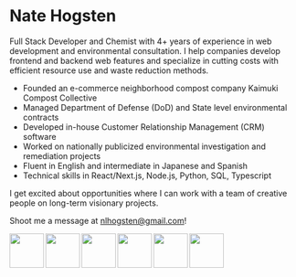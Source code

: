 <h1>Nate Hogsten</h1>

Full Stack Developer and Chemist with 4+ years of experience in web development and environmental consultation. I help companies develop frontend and backend web features and specialize in cutting costs with efficient resource use and waste reduction methods.

- Founded an e-commerce neighborhood compost company Kaimuki Compost Collective
- Managed Department of Defense (DoD) and State level environmental contracts
- Developed in-house Customer Relationship Management (CRM) software
- Worked on nationally publicized environmental investigation and remediation projects
- Fluent in English and intermediate in Japanese and Spanish
- Technical skills in React/Next.js, Node.js, Python, SQL, Typescript

I get excited about opportunities where I can work with a team of creative people on long-term visionary projects.

Shoot me a message at nlhogsten@gmail.com!


<img align="left" width="60px" src="https://cdn.jsdelivr.net/gh/devicons/devicon@latest/icons/python/python-original-wordmark.svg" />      
<img align="left" width="60px" src="https://cdn.jsdelivr.net/gh/devicons/devicon@latest/icons/nextjs/nextjs-original.svg" />
<img align="left" width="60px" src="https://cdn.jsdelivr.net/gh/devicons/devicon@latest/icons/react/react-original-wordmark.svg" />
<img align="left" width="60px" src="https://cdn.jsdelivr.net/gh/devicons/devicon@latest/icons/html5/html5-original.svg" />
<img align="left" width="60px" src="https://cdn.jsdelivr.net/gh/devicons/devicon@latest/icons/tailwindcss/tailwindcss-original.svg" />
<img align="left" width="60px" src="https://cdn.jsdelivr.net/gh/devicons/devicon@latest/icons/css3/css3-original-wordmark.svg" />
          
          
          
          
          

